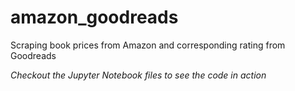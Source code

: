 # amazon_goodreads
Scraping book prices from Amazon and corresponding rating from Goodreads

*Checkout the Jupyter Notebook files to see the code in action*
